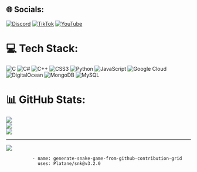 
## 🌐 Socials:
[![Discord](https://img.shields.io/badge/Discord-%237289DA.svg?logo=discord&logoColor=white)](https://discord.gg/centreville ) [![TikTok](https://img.shields.io/badge/TikTok-%23000000.svg?logo=TikTok&logoColor=white)](https://tiktok.com/@brncray) [![YouTube](https://img.shields.io/badge/YouTube-%23FF0000.svg?logo=YouTube&logoColor=white)](https://youtube.com/@brncray) 

# 💻 Tech Stack:
![C](https://img.shields.io/badge/c-%2300599C.svg?style=for-the-badge&logo=c&logoColor=white) ![C#](https://img.shields.io/badge/c%23-%23239120.svg?style=for-the-badge&logo=csharp&logoColor=white) ![C++](https://img.shields.io/badge/c++-%2300599C.svg?style=for-the-badge&logo=c%2B%2B&logoColor=white) ![CSS3](https://img.shields.io/badge/css3-%231572B6.svg?style=for-the-badge&logo=css3&logoColor=white) ![Python](https://img.shields.io/badge/python-3670A0?style=for-the-badge&logo=python&logoColor=ffdd54) ![JavaScript](https://img.shields.io/badge/javascript-%23323330.svg?style=for-the-badge&logo=javascript&logoColor=%23F7DF1E) ![Google Cloud](https://img.shields.io/badge/GoogleCloud-%234285F4.svg?style=for-the-badge&logo=google-cloud&logoColor=white) ![DigitalOcean](https://img.shields.io/badge/DigitalOcean-%230167ff.svg?style=for-the-badge&logo=digitalOcean&logoColor=white) ![MongoDB](https://img.shields.io/badge/MongoDB-%234ea94b.svg?style=for-the-badge&logo=mongodb&logoColor=white) ![MySQL](https://img.shields.io/badge/mysql-%2300000f.svg?style=for-the-badge&logo=mysql&logoColor=white)
# 📊 GitHub Stats:
![](https://github-readme-stats.vercel.app/api?username=brncray&theme=dark&hide_border=false&include_all_commits=true&count_private=true)<br/>
![](https://github-readme-streak-stats.herokuapp.com/?user=brncray&theme=dark&hide_border=false)<br/>
![](https://github-readme-stats.vercel.app/api/top-langs/?username=brncray&theme=dark&hide_border=false&include_all_commits=true&count_private=true&layout=compact)

---
[![](https://visitcount.itsvg.in/api?id=brncray&icon=0&color=0)](https://visitcount.itsvg.in)

<!-- Proudly created with GPRM ( https://gprm.itsvg.in ) -->

              - name: generate-snake-game-from-github-contribution-grid
                uses: Platane/snk@v3.2.0
            
